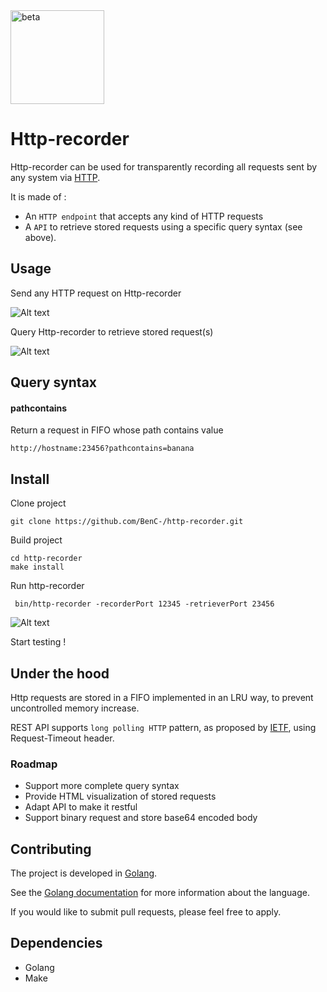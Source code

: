 <img src="http://www.ucd.ie/building/resource/buttons/beta.gif" alt="beta" style="width: 150px;align:center;"/>

# Http-recorder

Http-recorder can be used for transparently recording all requests sent by any system via [HTTP](http://tools.ietf.org/html/).

It is made of :
* An `HTTP endpoint` that accepts any kind of HTTP requests
* A `API` to retrieve stored requests using a specific query syntax (see above).

## Usage

Send any HTTP request on Http-recorder

![Alt text](https://cloud.githubusercontent.com/assets/3688186/7613711/a88451b4-f992-11e4-8043-f58fa74c4c73.png "any request")

Query Http-recorder to retrieve stored request(s)

![Alt text](https://cloud.githubusercontent.com/assets/3688186/7613728/bc818812-f992-11e4-9e57-5190d38dc2a6.png "query request")


## Query syntax

#### pathcontains
Return a request in FIFO whose path contains value

    http://hostname:23456?pathcontains=banana

## Install

Clone project

    git clone https://github.com/BenC-/http-recorder.git

Build project

    cd http-recorder
    make install

Run http-recorder

     bin/http-recorder -recorderPort 12345 -retrieverPort 23456


![Alt text](https://cloud.githubusercontent.com/assets/3688186/7613417/e5d9c12c-f990-11e4-81ac-168327735bef.png "http-recorder")


Start testing !


## Under the hood

Http requests are stored in a FIFO implemented in an LRU way, to prevent uncontrolled memory increase.

REST API supports `long polling HTTP` pattern, as proposed by [IETF](https://tools.ietf.org/id/draft-thomson-hybi-http-timeout-00.xml), using Request-Timeout header.

### Roadmap
* Support more complete query syntax
* Provide HTML visualization of stored requests
* Adapt API to make it restful
* Support binary request and store base64 encoded body


## Contributing

The project is developed in [Golang](http://golang.org/).

See the [Golang documentation](https://golang.org/doc/) for more information about the language.

If you would like to submit pull requests, please feel free to apply.

## Dependencies

* Golang
* Make 
